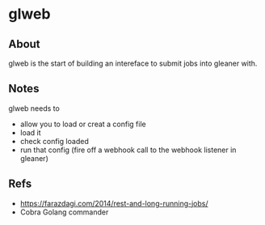 # glweb

## About

glweb is the start of building an intereface to submit jobs into gleaner with.

## Notes

glweb needs to 

* allow you to load or creat a config file
* load it
* check config loaded
* run that config (fire off a webhook call to the webhook listener in gleaner)

## Refs

* https://farazdagi.com/2014/rest-and-long-running-jobs/ 
* Cobra Golang commander
